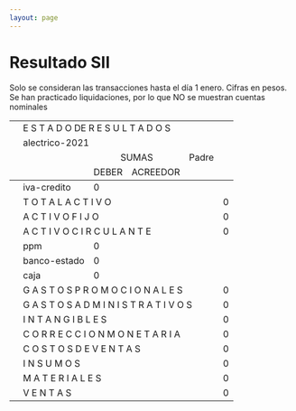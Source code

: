 ```yaml
--- 
layout: page
--- 
```

<h1> Resultado SII </h1> 


Solo se consideran las transacciones hasta el día 1	enero.
Cifras en pesos.
Se han practicado liquidaciones, por lo que NO se muestran cuentas nominales
<table rules='groups'>
<tr> <td></td><td colspan='4'> E S T A D O  DE R E S U L T A D O S </td> </tr>
<tr> <td></td><td colspan='4'> alectrico-2021</td></tr>
<tr> <td></td><td> </td> <td align='center' colspan= '2'>SUMAS</td><td> Padre </td> </tr>
<tr> <td></td><td></td>  <td>DEBER</td> <td>ACREEDOR</td> </tr>
<tbody>
<tr> <td></td><td>iva-credito</td><td> 0</td> </tr>
<tr> <td></td><td colspan='4'> T O T A L    A C T I V O  </td> <td> 0</td> </tr>
<tr> <td></td><td colspan='4'> A C T I V O    F I J O</td> <td> 0</td> </tr>
<tr> <td></td><td colspan='4'> A C T I V O    C I R C U L A N T E</td> <td> 0</td> </tr>
<tr> <td></td><td>ppm</td><td> 0</td> </tr>
<tr> <td></td><td>banco-estado</td><td> 0</td> </tr>
<tr> <td></td><td>caja</td><td> 0</td> </tr>
<tr> <td></td><td colspan='4'> G A S T O S    P R O M O C I O N A L E S </td> <td> 0</td> </tr>
<tr> <td></td><td colspan='4'> G A S T O S     A D M I N I S T R A T I V O S </td> <td> 0</td></tr>
<tr> <td></td><td colspan='4'> I N T A N G I B L E S </td> <td>0</td> </tr>
<tr> <td></td><td colspan='4'> C O R R E C C I O N    M O N E T A R I A</td><td> 0</td> </tr>
<tr> <td></td><td colspan='4'> C O S T O S   D E    V E N T A S </td> <td> 0</td></tr>
<tr> <td></td><td colspan='4'> I N S U M O S</td> <td>0</td></tr>
<tr> <td></td><td colspan='4'> M A T E R I A L E S </td> <td> 0</td> </tr>
<tr> <td></td><td colspan='4'> V E N T A S </td><td> 0</td> </tr>
